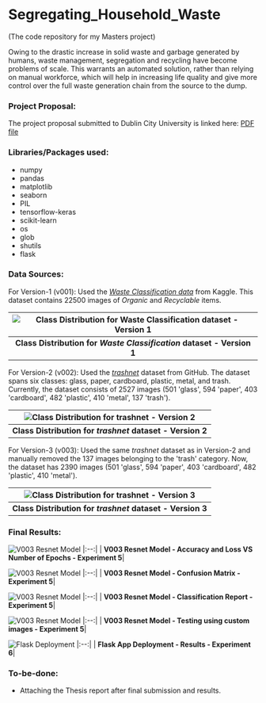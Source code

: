 # Segregating_Household_Waste

(The code repository for my Masters project)

Owing to the drastic increase in solid waste and garbage generated by humans, waste management, segregation and recycling have become problems of scale. This warrants an automated solution, rather than relying on manual workforce, which will help in increasing life quality and give more control over the full waste generation chain from the source to the dump.

### Project Proposal:

The project proposal submitted to Dublin City University is linked here: [PDF file](ANSHUL_Proposal.pdf)


### Libraries/Packages used:
- numpy
- pandas
- matplotlib
- seaborn
- PIL
- tensorflow-keras
- scikit-learn
- os
- glob
- shutils
- flask


### Data Sources:

For Version-1 (v001): Used the [*Waste Classification data*](https://www.kaggle.com/datasets/techsash/waste-classification-data) from Kaggle. This dataset contains 22500 images of *Organic* and *Recyclable* items.

|![Class Distribution for Waste Classification dataset - Version 1](/v001/visualisations/class_distribution.png)|
|:--:|
| <b>Class Distribution for *Waste Classification* dataset - Version 1</b>|

For Version-2 (v002): Used the [*trashnet*](https://github.com/garythung/trashnet) dataset from GitHub. The dataset spans six classes: glass, paper, cardboard, plastic, metal, and trash. Currently, the dataset consists of 2527 images (501 'glass', 594 'paper', 403 'cardboard', 482 'plastic', 410 'metal', 137 'trash'). 

|![Class Distribution for trashnet - Version 2](/v002/visualisations/class_distribution.png)|
|:--:|
| <b>Class Distribution for *trashnet* dataset - Version 2</b>|

For Version-3 (v003): Used the same *trashnet* dataset as in Version-2 and manually removed the 137 images belonging to the 'trash' category. Now, the dataset has 2390 images (501 'glass', 594 'paper', 403 'cardboard', 482 'plastic', 410 'metal').

|![Class Distribution for trashnet - Version 3](/v003/visualisations/class_distribution.jpg)|
|:--:|
| <b>Class Distribution for *trashnet* dataset - Version 3</b>|

### Final Results:

![V003 Resnet Model](/v003/visualisations/v003_resnet_RN01.png)
|:--:|
| <b>V003 Resnet Model - Accuracy and Loss VS Number of Epochs - Experiment 5</b>|

![V003 Resnet Model](/v003/visualisations/v003_confusion_matrix_RN01.png)
|:--:|
| <b>V003 Resnet Model - Confusion Matrix - Experiment 5</b>|

![V003 Resnet Model](/v003/visualisations/v003_classification_RN01.png)
|:--:|
| <b>V003 Resnet Model - Classification Report - Experiment 5</b>|

![V003 Resnet Model](/v003/visualisations/v003_custom_test_RN01.png)
|:--:|
| <b>V003 Resnet Model - Testing using custom images - Experiment 5</b>|

![Flask Deployment](/flask_deployment/results/deployment.png)
|:--:|
| <b>Flask App Deployment - Results - Experiment 6</b>|




### To-be-done:

- Attaching the Thesis report after final submission and results.

